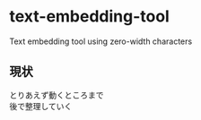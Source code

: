 # text-embedding-tool
Text embedding tool using zero-width characters

## 現状
とりあえず動くところまで<br>
後で整理していく
